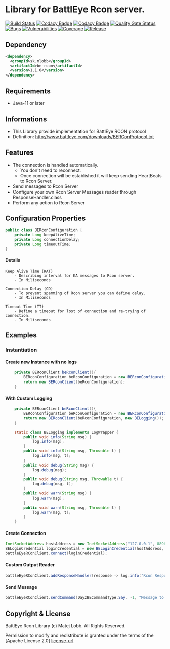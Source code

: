 # Library for BattlEye Rcon server.

[![Build Status](https://jenkins.mlobb.sk/job/java-be-rcon/job/develop/badge/icon)](https://jenkins.mlobb.sk/blue/organizations/jenkins/java-be-rcon/activity?branch=develop)
[![Codacy Badge](https://api.codacy.com/project/badge/Grade/7eb70724c3b94dca82fc9a69c66e6c1b)](https://www.codacy.com/manual/mlobb/java-be-rcon?utm_source=github.com&amp;utm_medium=referral&amp;utm_content=mlobb/java-be-rcon&amp;utm_campaign=Badge_Grade)
[![Codacy Badge](https://api.codacy.com/project/badge/Grade/4ca219fae1c04a89924f25da3712fce5)](https://app.codacy.com/app/mlobb/java-be-rcon?utm_source=github.com&utm_medium=referral&utm_content=mlobb/java-be-rcon&utm_campaign=Badge_Grade_Dashboard)
[![Quality Gate Status](https://sonar.mlobb.sk/api/project_badges/measure?project=sk.mlobb:be-rcon&metric=alert_status)](https://sonar.mlobb.sk/dashboard?id=sk.mlobb%3Abe-rcon)
[![Bugs](https://sonar.mlobb.sk/api/project_badges/measure?project=sk.mlobb:be-rcon&metric=bugs)](https://sonar.mlobb.sk/dashboard?id=sk.mlobb%3Abe-rcon)
[![Vulnerabilities](https://sonar.mlobb.sk/api/project_badges/measure?project=sk.mlobb:be-rcon&metric=vulnerabilities)](https://sonar.mlobb.sk/dashboard?id=sk.mlobb%3Abe-rcon)
[![Coverage](https://sonar.mlobb.sk/api/project_badges/measure?project=sk.mlobb:be-rcon&metric=coverage)](https://sonar.mlobb.sk/dashboard?id=sk.mlobb%3Abe-rcon)
[![Release](https://img.shields.io/github/v/release/mlobb/java-be-rcon)](https://github.com/mlobb/java-be-rcon/releases)

## Dependency
``` xml
<dependency>
  <groupId>sk.mlobb</groupId>
  <artifactId>be-rcon</artifactId>
  <version>1.1.0</version>
</dependency>
```
## Requirements
* Java-11 or later

## Informations
* This Library provide implementation for BattlEye RCON protocol
* Definition: http://www.battleye.com/downloads/BERConProtocol.txt

## Features
* The connection is handled automatically.
    * You don't need to reconnect. 
    * Once connection will be established it will keep sending HeartBeats to Rcon Server.
* Send messages to Rcon Server
* Configure your own Rcon Server Messages reader through ResponseHandler.class
* Perform any action to Rcon Server

## Configuration Properties
```java
public class BERconConfiguration {
    private Long keepAliveTime;
    private Long connectionDelay;
    private Long timeoutTime;
}
```
#### Details
```
Keep Alive Time (KAT) 
    - Describing interval for KA messages to Rcon server.
    - In Miliseconds

Connection Delay (CD)
    - To prevent spamming of Rcon server you can define delay.
    - In Miliseconds

Timeout Time (TT)
    - Define a timeout for lost of connection and re-trying of connection.
    - In Miliseconds
```

## Examples
### Instantiation
#### Create new Instance with no logs
```java
    private BERconClient beRconClient(){
        BERconConfiguration beRconConfiguration = new BERconConfiguration();
        return new BERconClient(beRconConfiguration);
    }
```
#### With Custom Logging
```java
    private BERconClient beRconClient(){
        BERconConfiguration beRconConfiguration = new BERconConfiguration();
        return new BERconClient(beRconConfiguration, new BELogging());
    }

    static class BELogging implements LogWrapper {
        public void info(String msg) {
            log.info(msg);
        }
        public void info(String msg, Throwable t) {
            log.info(msg, t);
        }
        public void debug(String msg) {
            log.debug(msg);
        }
        public void debug(String msg, Throwable t) {
            log.debug(msg, t);
        }
        public void warn(String msg) {
            log.warn(msg);
        }
        public void warn(String msg, Throwable t) {
            log.warn(msg, t);
        }
    }
```
#### Create Connection
```java
InetSocketAddress hostAddress = new InetSocketAddress("127.0.0.1", 8896);                
BELoginCredential loginCredential = new BELoginCredential(hostAddress, "password");
battleEyeRConClient.connect(loginCredential);
```

#### Custom Output Reader
```java
battleEyeRConClient.addResponseHandler(response -> log.info("Rcon Response: {}", response));
```

#### Send Message
```java
battleEyeRConClient.sendCommand(DayzBECommandType.Say, -1, "Message to all players !");
```

## Copyright & License
BattlEye Rcon Library (c) Matej Lobb. All Rights Reserved.

Permission to modify and redistribute is granted under the terms of the 
[Apache License 2.0] [license-url]

  [license-url]: https://github.com/DependencyTrack/dependency-track/blob/develop/LICENSE.txt
